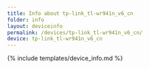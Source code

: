 ```yaml
---
title: Info about tp-link_tl-wr941n_v6_cn
folder: info
layout: deviceinfo
permalink: /devices/tp-link_tl-wr941n_v6_cn/
device: tp-link_tl-wr941n_v6_cn
---
```

{% include templates/device_info.md %}
